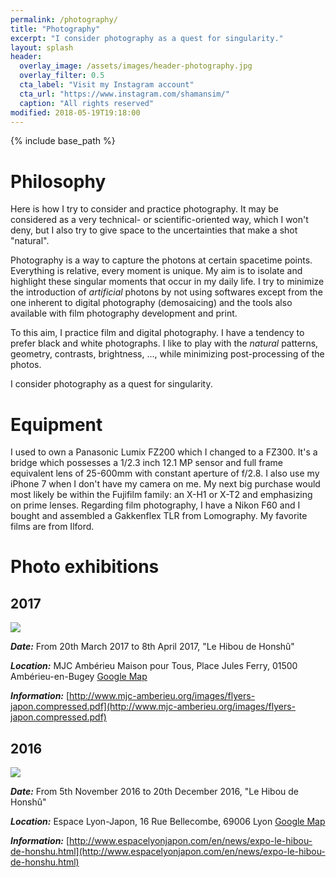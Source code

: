 ```yaml
---
permalink: /photography/
title: "Photography"
excerpt: "I consider photography as a quest for singularity."
layout: splash
header:
  overlay_image: /assets/images/header-photography.jpg
  overlay_filter: 0.5
  cta_label: "Visit my Instagram account"
  cta_url: "https://www.instagram.com/shamansim/"
  caption: "All rights reserved"
modified: 2018-05-19T19:18:00
---
```


{% include base_path %}

# Philosophy

Here is how I try to consider and practice photography. It may be considered as a very technical- or scientific-oriented way, which I won't deny, but I also try to give space to the uncertainties that make a shot "natural".

Photography is a way to capture the photons at certain spacetime points. Everything is relative, every moment is unique. My aim is to isolate and highlight these singular moments that occur in my daily life. I try to minimize the introduction of *artificial* photons by not using softwares except from the one inherent to digital photography (demosaicing) and the tools also available with film photography development and print.

To this aim, I practice film and digital photography. I have a tendency to prefer black and white photographs. I like to play with the *natural* patterns, geometry, contrasts, brightness, ..., while minimizing post-processing of the photos.

I consider photography as a quest for singularity.

# Equipment

I used to own a Panasonic Lumix FZ200 which I changed to a FZ300. It's a bridge which possesses a 1/2.3 inch 12.1 MP sensor and full frame equivalent lens of 25-600mm with constant aperture of f/2.8. I also use my iPhone 7 when I don't have my camera on me. My next big purchase would most likely be within the Fujifilm family: an X-H1 or X-T2 and emphasizing on prime lenses.
Regarding film photography, I have a Nikon F60 and I bought and assembled a Gakkenflex TLR from Lomography. My favorite films are from Ilford.

# Photo exhibitions

## 2017

![](http://www.mjc-amberieu.org/images/BIENNALE-2017-DIFFUSION---copie.jpg)

__*Date:*__ From 20th March 2017 to 8th April 2017, "Le Hibou de Honshû"

__*Location:*__ MJC Ambérieu Maison pour Tous, Place Jules Ferry, 01500 Ambérieu-en-Bugey [Google Map](https://goo.gl/maps/wPJTVvMFXXw)

__*Information:*__ [http://www.mjc-amberieu.org/images/flyers-japon.compressed.pdf](http://www.mjc-amberieu.org/images/flyers-japon.compressed.pdf)

## 2016

![](http://espacelyonjapon.com/assets/images/Nouvelles/Affiche_SimonBesson-Girard-250px.jpg)

__*Date:*__ From 5th November 2016 to 20th December 2016, "Le Hibou de Honshû"

__*Location:*__ Espace Lyon-Japon, 16 Rue Bellecombe, 69006 Lyon [Google Map](https://goo.gl/maps/WiwvjuL427w)

__*Information:*__ [http://www.espacelyonjapon.com/en/news/expo-le-hibou-de-honshu.html](http://www.espacelyonjapon.com/en/news/expo-le-hibou-de-honshu.html)
